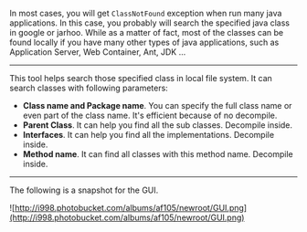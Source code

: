 In most cases, you will get `ClassNotFound` exception when run many java applications. In this case, you probably will search the specified java class in google or jarhoo. While as a matter of fact, most of the classes can be found locally if you have many other types of java applications, such as Application Server, Web Container, Ant, JDK ...

---

This tool helps search those specified class in local file system. It can search classes with following parameters:
  * **Class name and Package name**. You can specify the full class name or even part of the class name. It's efficient because of no decompile.
  * **Parent Class**. It can help you find all the sub classes. Decompile inside.
  * **Interfaces**. It can help you find all the implementations. Decompile inside.
  * **Method name**. It can find all classes with this method name. Decompile inside.

---

The following is a snapshot for the GUI.

![http://i998.photobucket.com/albums/af105/newroot/GUI.png](http://i998.photobucket.com/albums/af105/newroot/GUI.png)